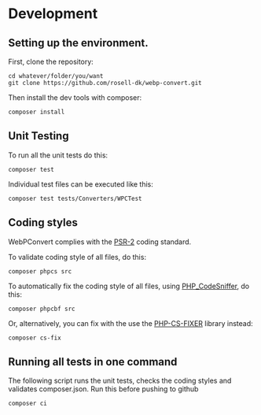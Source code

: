 # Development

## Setting up the environment.

First, clone the repository:
```
cd whatever/folder/you/want
git clone https://github.com/rosell-dk/webp-convert.git
```

Then install the dev tools with composer:

```
composer install
```

## Unit Testing
To run all the unit tests do this:
```
composer test
```

Individual test files can be executed like this:
```
composer test tests/Converters/WPCTest
```

## Coding styles
WebPConvert complies with the [PSR-2](https://www.php-fig.org/psr/psr-2/) coding standard.

To validate coding style of all files, do this:
```
composer phpcs src
```

To automatically fix the coding style of all files, using [PHP_CodeSniffer](https://github.com/squizlabs/PHP_CodeSniffer), do this:
```
composer phpcbf src
```

Or, alternatively, you can fix with the use the [PHP-CS-FIXER](https://github.com/FriendsOfPHP/PHP-CS-Fixer) library instead:
```
composer cs-fix
```

## Running all tests in one command
The following script runs the unit tests, checks the coding styles and validates composer.json. Run this before pushing to github
```
composer ci
```
